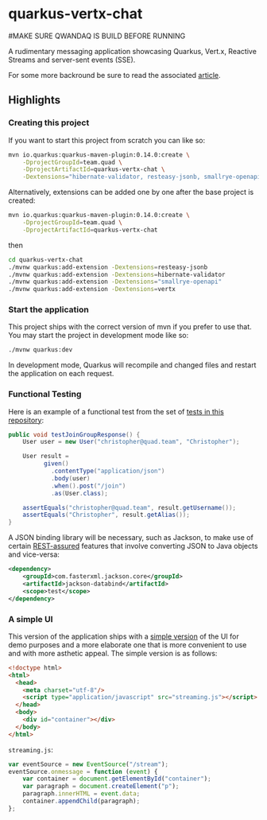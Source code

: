 # quarkus-vertx-chat

#MAKE SURE QWANDAQ IS BUILD BEFORE RUNNING 

A rudimentary messaging application showcasing Quarkus, Vert.x, Reactive Streams and server-sent events (SSE).

For some more backround be sure to read the associated [article](https://quad.team/blog/messaging-with-quarkus-and-vertx).

## Highlights
### Creating this project
If you want to start this project from scratch you can like so:

```bash
mvn io.quarkus:quarkus-maven-plugin:0.14.0:create \
    -DprojectGroupId=team.quad \
    -DprojectArtifactId=quarkus-vertx-chat \
    -Dextensions="hibernate-validator, resteasy-jsonb, smallrye-openapi, vertx"
```

Alternatively, extensions can be added one by one after the base project is created:

```bash
mvn io.quarkus:quarkus-maven-plugin:0.14.0:create \
    -DprojectGroupId=team.quad \
    -DprojectArtifactId=quarkus-vertx-chat
```

then

```bash
cd quarkus-vertx-chat
./mvnw quarkus:add-extension -Dextensions=resteasy-jsonb
./mvnw quarkus:add-extension -Dextensions=hibernate-validator
./mvnw quarkus:add-extension -Dextensions="smallrye-openapi"
./mvnw quarkus:add-extension -Dextensions=vertx
```

### Start the application
This project ships with the correct version of mvn if you prefer to use that. You may start the project in development mode like so:

```bash
./mvnw quarkus:dev
```

In development mode, Quarkus will recompile and changed files and restart the application on each request.

### Functional Testing
Here is an example of a functional test from the set of [tests in this repository](src/test/java/team/quad/ChatResourceTest.java):

```java
public void testJoinGroupResponse() {
    User user = new User("christopher@quad.team", "Christopher");

    User result =
          given()
            .contentType("application/json")
            .body(user)
            .when().post("/join")
            .as(User.class);

    assertEquals("christopher@quad.team", result.getUsername());
    assertEquals("Christopher", result.getAlias());
}
```

A JSON binding library will be necessary, such as Jackson, to make use of certain [REST-assured](http://rest-assured.io/) features that involve converting JSON to Java objects and vice-versa:
```xml
<dependency>
    <groupId>com.fasterxml.jackson.core</groupId>
    <artifactId>jackson-databind</artifactId>
    <scope>test</scope>
</dependency>
```

### A simple UI
This version of the application ships with a [simple version](/src/main/resources/META-INF/resources/simple.html) of the UI for demo purposes and a more elaborate one that is more convenient to use and with more asthetic appeal. The simple version is as follows:

```html
<!doctype html>
<html>
  <head>
    <meta charset="utf-8"/>
    <script type="application/javascript" src="streaming.js"></script>
  </head>
  <body>
    <div id="container"></div>
  </body>
</html>
```

`streaming.js`:

```javascript
var eventSource = new EventSource("/stream");
eventSource.onmessage = function (event) {
    var container = document.getElementById("container");
    var paragraph = document.createElement("p");
    paragraph.innerHTML = event.data;
    container.appendChild(paragraph);
};
```
